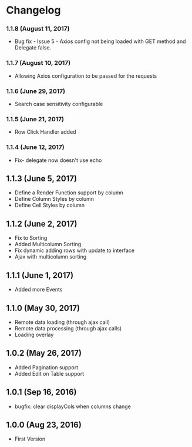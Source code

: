 # Changelog

### 1.1.8 (August 11, 2017)

* Bug fix - Issue 5 - Axios config not being loaded with GET method and Delegate false.

### 1.1.7 (August 10, 2017)

* Allowing Axios configuration to be passed for the requests

### 1.1.6 (June 29, 2017)

* Search case sensitivity configurable

### 1.1.5 (June 21, 2017)

* Row Click Handler added

### 1.1.4 (June 12, 2017)

* Fix- delegate now doesn't use echo

## 1.1.3  (June 5, 2017)

* Define a Render Function support by column
* Define Column Styles by column
* Define Cell Styles by column

## 1.1.2 (June 2, 2017)

* Fix to Sorting
* Added Multicolumn Sorting
* Fix dynamic adding rows with update to interface
* Ajax with multicolumn sorting

## 1.1.1 (June 1, 2017)

* Added more Events

## 1.1.0 (May 30, 2017)

* Remote data loading (through ajax call)
* Remote data processing (through ajax calls)
* Loading overlay

## 1.0.2 (May 26, 2017)

* Added Pagination support
* Added Edit on Table support

## 1.0.1 (Sep 16, 2016)

* bugfix: clear displayCols when columns change

## 1.0.0 (Aug 23, 2016)

* First Version
